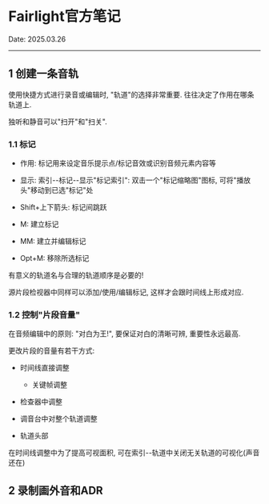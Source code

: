 # Fairlight官方笔记

Date: 2025.03.26

---

## 1 创建一条音轨

使用快捷方式进行录音或编辑时, "轨道"的选择非常重要. 往往决定了作用在哪条轨道上.

独听和静音可以"扫开"和"扫关".

### 1.1 标记

- 作用: 标记用来设定音乐提示点/标记音效或识别音频元素内容等

- 显示: 索引--标记--显示"标记索引": 双击一个"标记缩略图"图标, 可将"播放头"移动到已选"标记"处

- Shift+上下箭头: 标记间跳跃

- M: 建立标记

- MM: 建立并编辑标记

- Opt+M: 移除所选标记

有意义的轨道名与合理的轨道顺序是必要的!

源片段检视器中同样可以添加/使用/编辑标记, 这样才会跟时间线上形成对应.

### 1.2 控制"片段音量"

在音频编辑中的原则: "对白为王!", 要保证对白的清晰可辨, 重要性永远最高.

更改片段的音量有若干方式:

- 时间线直接调整
  
  - 关键帧调整

- 检查器中调整

- 调音台中对整个轨道调整

- 轨道头部

在时间线调整中为了提高可视面积, 可在索引--轨道中关闭无关轨道的可视化(声音还在)

## 2 录制画外音和ADR
